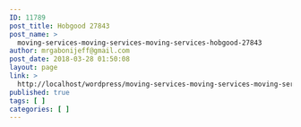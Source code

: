 ```yaml
---
ID: 11789
post_title: Hobgood 27843
post_name: >
  moving-services-moving-services-moving-services-hobgood-27843
author: mrgabonijeff@gmail.com
post_date: 2018-03-28 01:50:08
layout: page
link: >
  http://localhost/wordpress/moving-services-moving-services-moving-services-hobgood-27843/
published: true
tags: [ ]
categories: [ ]
---
```

